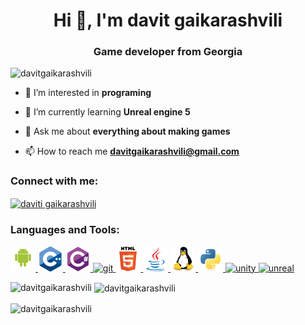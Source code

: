 <h1 align="center">Hi 👋, I'm davit gaikarashvili</h1>
<h3 align="center">Game developer from Georgia</h3>

<p align="left"> <img src="https://komarev.com/ghpvc/?username=davitgaikarashvili&label=Profile%20views&color=0e75b6&style=flat" alt="davitgaikarashvili" /> </p>

- 👀 I’m interested in **programing**

- 🌱 I’m currently learning **Unreal engine 5**

- 💬 Ask me about **everything about making games**

- 📫 How to reach me **davitgaikarashvili@gmail.com**

<h3 align="left">Connect with me:</h3>
<p align="left">
<a href="https://linkedin.com/in/daviti gaikarashvili" target="blank"><img align="center" src="https://raw.githubusercontent.com/rahuldkjain/github-profile-readme-generator/master/src/images/icons/Social/linked-in-alt.svg" alt="daviti gaikarashvili" height="30" width="40" /></a>
</p>

<h3 align="left">Languages and Tools:</h3>
<p align="left"> <a href="https://developer.android.com" target="_blank" rel="noreferrer"> <img src="https://raw.githubusercontent.com/devicons/devicon/master/icons/android/android-original-wordmark.svg" alt="android" width="40" height="40"/> </a> <a href="https://www.w3schools.com/cpp/" target="_blank" rel="noreferrer"> <img src="https://raw.githubusercontent.com/devicons/devicon/master/icons/cplusplus/cplusplus-original.svg" alt="cplusplus" width="40" height="40"/> </a> <a href="https://www.w3schools.com/cs/" target="_blank" rel="noreferrer"> <img src="https://raw.githubusercontent.com/devicons/devicon/master/icons/csharp/csharp-original.svg" alt="csharp" width="40" height="40"/> </a> <a href="https://git-scm.com/" target="_blank" rel="noreferrer"> <img src="https://www.vectorlogo.zone/logos/git-scm/git-scm-icon.svg" alt="git" width="40" height="40"/> </a> <a href="https://www.w3.org/html/" target="_blank" rel="noreferrer"> <img src="https://raw.githubusercontent.com/devicons/devicon/master/icons/html5/html5-original-wordmark.svg" alt="html5" width="40" height="40"/> </a> <a href="https://www.java.com" target="_blank" rel="noreferrer"> <img src="https://raw.githubusercontent.com/devicons/devicon/master/icons/java/java-original.svg" alt="java" width="40" height="40"/> </a> <a href="https://www.linux.org/" target="_blank" rel="noreferrer"> <img src="https://raw.githubusercontent.com/devicons/devicon/master/icons/linux/linux-original.svg" alt="linux" width="40" height="40"/> </a> <a href="https://www.python.org" target="_blank" rel="noreferrer"> <img src="https://raw.githubusercontent.com/devicons/devicon/master/icons/python/python-original.svg" alt="python" width="40" height="40"/> </a> <a href="https://unity.com/" target="_blank" rel="noreferrer"> <img src="https://www.vectorlogo.zone/logos/unity3d/unity3d-icon.svg" alt="unity" width="40" height="40"/> </a> <a href="https://unrealengine.com/" target="_blank" rel="noreferrer"> <img src="https://raw.githubusercontent.com/kenangundogan/fontisto/036b7eca71aab1bef8e6a0518f7329f13ed62f6b/icons/svg/brand/unreal-engine.svg" alt="unreal" width="40" height="40"/> </a> </p>

<p><img align="left" src="https://github-readme-stats.vercel.app/api/top-langs?username=davitgaikarashvili&show_icons=true&locale=en&layout=compact" alt="davitgaikarashvili" /></p>

<p>&nbsp;<img align="center" src="https://github-readme-stats.vercel.app/api?username=davitgaikarashvili&show_icons=true&locale=en" alt="davitgaikarashvili" /></p>

<p><img align="center" src="https://github-readme-streak-stats.herokuapp.com/?user=davitgaikarashvili&" alt="davitgaikarashvili" /></p>
